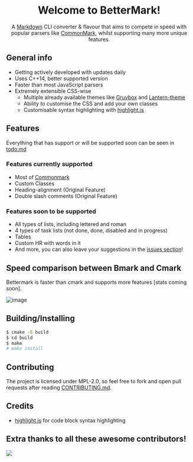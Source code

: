 <h1 align="center">Welcome to BetterMark!</h1>
<div align="center"><p>A <a href="https://en.wikipedia.org/wiki/Markdown">Markdown</a> CLI converter & flavour that aims to compete in speed with popular parsers like <a href="https://commonmark.org">CommonMark</a>, whilst supporting many more unique features.</p></div>

## General info

- Getting actively developed with updates daily
- Uses C++14, better supported version
- Faster than most JavaScript parsers
- Extremely extensible CSS-wise
  + Multiple already available themes like [Gruvbox](https://github.com/morhetz/gruvbox) and [Lantern-theme](https://github.com/Gitleptune/lantern-theme)
  + Ability to customise the CSS and add your own classes
  + Customisable syntax highlighting with [highlight.js](https://highlightjs.org)

## Features

Everything that has support or will be supported soon can be seen in [todo.md](https://github.com/besterestmark/bettermark/blob/master/docs/todo.md)

### Features currently supported

- Most of [Commonmark](https://commonmark.org)
- Custom Classes
- Heading-alignment (Original Feature)
- Double slash comments (Original Feature)

### Features soon to be supported

- All types of lists, including lettered and roman
- 4 types of task lists (not done, done, disabled and in progress)
- Tables
- Custom HR with words in it
- And more, you can also leave your suggestions in the [issues section](https://github.com/besterestmark/bettermark/issues)!

## Speed comparison between Bmark and Cmark

Bettermark is faster than cmark and supports more features [stats coming soon].


<!--
|  Flavour   | Amount of features supported | test.md x 500 | test.md x 1 | 50mb x 500 | 50mb x 1 | Avg. Time/Feature |
| :--------: | :--------------------------: | :-----------: | :---------: | :--------: | :------: | :---------------: |
| BetterMark |          43/98               |       ?       |      ?      |     ?      |    ?     |         ?         |
| CommonMark |          ?/98                |       ?       |      ?      |     ?      |    ?     |         ?         |
-->

![image](https://user-images.githubusercontent.com/76597257/125636942-0602f191-2343-4cec-9f6a-bdbccc52a30b.png)


## Building/Installing

```bash
$ cmake -B build
$ cd build
$ make
# make install
```

## Contributing

The project is licensed under MPL-2.0, so feel free to fork and open pull requests after reading [CONTRIBUTING.md](https://github.com/besterestmark/bettermark/blob/master/CONTRIBUTING.MD).

## Credits

- [highlight.js](https://highlightjs.org) for code block syntax highlighting

## Extra thanks to all these awesome contributors!

<a href="https://github.com/besterestmark/bettermark/graphs/contributors">
  <img src="https://contrib.rocks/image?repo=besterestmark/bettermark" />
</a>
